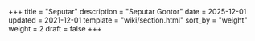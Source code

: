 +++
title = "Seputar"
description = "Seputar Gontor"
date = 2025-12-01
updated = 2021-12-01
template = "wiki/section.html"
sort_by = "weight"
weight = 2
draft = false
+++
